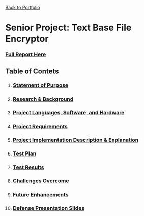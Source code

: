 [Back to Portfolio](./)

Senior Project: Text Base File Encryptor
===============

### [Full Report Here](seniorprojectreport.md)

Table of Contets
----------------
1. ### [Statement of Purpose](sop.md)
2. ### [Research & Background]()
3. ### [Project Languages, Software, and Hardware]()
4. ### [Project Requirements]()
5. ### [Project Implementation Description & Explanation]()
6. ### [Test Plan]()
7. ### [Test Results]()
8. ### [Challenges Overcome]()
9. ### [Future Enhancements]()
10. ### [Defense Presentation Slides]()
